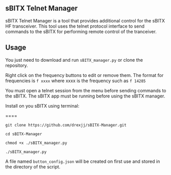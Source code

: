 sBITX Telnet Manager
--------------------------------

sBITX Telnet Manager is a tool that provides additional control for the sBITX HF transceiver. This tool uses the telnet protocol interface to send commands to the sBITX for performing remote control of the tranceiver.



Usage
-----

You just need to download and run ```sBITX_manager.py``` or clone the repository.

Right click on the frequency buttons to edit or remove them. The format for frequencies is ```f xxxx``` where xxxx is the frequency
such as ```f 14285```

You must open a telnet session from the menu before sending commands to the sBITX. The sBITX app must be running before using the sBITX manager.

Install on you sBITX using terminal:

====
```
git clone https://github.com/drexjj/sBITX-Manager.git

cd sBITX-Manager

chmod +x ./sBITX_manager.py

./sBITX_manager.py

```


A file named `button_config.json` will be created on first use and stored in the directory of the script.
